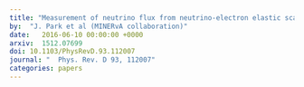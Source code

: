 ```yaml
---
title: "Measurement of neutrino flux from neutrino-electron elastic scattering"
by:  "J. Park et al (MINERvA collaboration)"
date:   2016-06-10 00:00:00 +0000
arxiv:  1512.07699
doi: 10.1103/PhysRevD.93.112007
journal: "  Phys. Rev. D 93, 112007"
categories: papers
---
```



